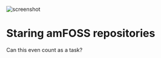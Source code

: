 ![screenshot](https://user-images.githubusercontent.com/87699062/203028254-c144c620-7648-4b06-839b-98ee7d86a15a.png)
# Staring amFOSS repositories

Can this even count as a task?
